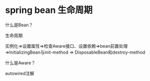 # spring bean 生命周期

什么是Bean？

生命周期

实例化=>设置属性=>检查Aware接口、设置依赖=>bean前置处理=>InitializingBean与init-method => DisposableBean和destroy-method

什么是Aware？

autowired注解
